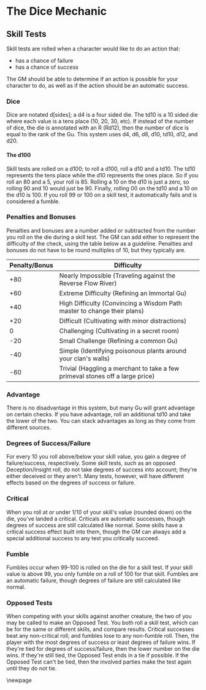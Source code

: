 # The Dice Mechanic

## Skill Tests
Skill tests are rolled when a character would like to do an action that:
- has a chance of failure
- has a chance of success

The GM should be able to determine if an action is possible for your character to do, as well as if the action should be an automatic success.

### Dice
Dice are notated d[sides]; a d4 is a four sided die. The td10 is a 10 sided die where each value is a tens place (10, 20, 30, etc). If instead of the number of dice, the die is annotated with an R (Rd12), then the number of dice is equal to the rank of the Gu. This system uses d4, d6, d8, d10, td10, d12, and d20. 

#### The d100
Skill tests are rolled on a d100; to roll a d100, roll a d10 and a td10. The td10 represents the tens place while the d10 represents the ones place. So if you roll an 80 and a 5, your roll is 85. Rolling a 10 on the d10 is just a zero, so rolling 90 and 10 would just be 90. Finally, rolling 00 on the td10 and a 10 on the d10 is 100. If you roll 99 or 100 on a skill test, it automatically fails and is considered a fumble.

### Penalties and Bonuses
Penalties and bonuses are a number added or subtracted from the number you roll on the die during a skill test. The GM can add either to represent the difficulty of the check, using the table below as a guideline. Penalties and bonuses do not have to be round multiples of 10, but they typically are.

| Penalty/Bonus | Difficulty |
| ----- | ----- |
|      +80       | Nearly Impossible (Traveling against the Reverse Flow River) |
|      +60       | Extreme Difficulty (Refining an Immortal Gu) |
|      +40       | High Difficulty (Convincing a Wisdom Path master to change their plans) |
|      +20       | Difficult (Cultivating with minor distractions) |
|       0        | Challenging (Cultivating in a secret room) |
|      -20       | Small Challenge (Refining a common Gu) |
|      -40       | Simple (Identifying poisonous plants around your clan's walls) |
|      -60       | Trivial (Haggling a merchant to take a few primeval stones off a large price) |

### Advantage
There is no disadvantage in this system, but many Gu will grant advantage on certain checks. If you have advantage, roll an additional td10 and take the lower of the two. You can stack advantages as long as they come from different sources.

### Degrees of Success/Failure
For every 10 you roll above/below your skill value, you gain a degree of failure/success, respectively. Some skill tests, such as an opposed Deception/Insight roll, do not take degrees of success into account; they're either deceived or they aren't. Many tests, however, will have different effects based on the degrees of success or failure.

### Critical
When you roll at or under 1/10 of your skill's value (rounded down) on the die, you've landed a critical. Criticals are automatic successes, though degrees of success are still calculated like normal. Some skills have a critical success effect built into them, though the GM can always add a special additional success to any test you critically succeed.

### Fumble
Fumbles occur when 99-100 is rolled on the die for a skill test. If your skill value is above 99, you only fumble on a roll of 100 for that skill. Fumbles are an automatic failure, though degrees of failure are still calculated like normal.

### Opposed Tests
When competing with your skills against another creature, the two of you may be called to make an Opposed Test. You both roll a skill test, which can be for the same or different skills, and compare results. Critical successes beat any non-critical roll, and fumbles lose to any non-fumble roll. Then, the player with the most degrees of success or least degrees of failure wins. If they're tied for degrees of success/failure, then the lower number on the die wins. If they're still tied, the Opposed Test ends in a tie if possible. If the Opposed Test can't be tied, then the involved parties make the test again until they do not tie.

\newpage